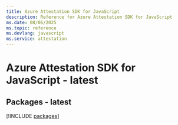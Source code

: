 ```yaml
---
title: Azure Attestation SDK for JavaScript
description: Reference for Azure Attestation SDK for JavaScript
ms.date: 08/06/2025
ms.topic: reference
ms.devlang: javascript
ms.service: attestation
---
```

# Azure Attestation SDK for JavaScript - latest
## Packages - latest
[!INCLUDE [packages](attestation-index.md)]